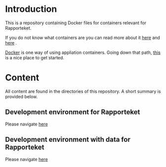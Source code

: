 # Introduction
This is a repository containing Docker files for containers relevant for
Rapporteket.

If you do not know what containers are you can read more about it
[here](https://www.cio.com/article/2924995/software/what-are-containers-and-why-do-you-need-them.html) and
[here](https://en.wikipedia.org/wiki/Operating-system-level_virtualization#cite_note-1)
.

[Docker](https://www.docker.com/) is one way of using appliation containers.
Going down that path, [this](https://docs.docker.com/get-started/) is a nice
place to get started.

# Content
All content are found in the directories of this repository. A short summary is
provided below.

## Development environment for Rapporteket
Please navigate [here](https://github.com/Rapporteket/docker/tree/master/rap-dev)

## Development environment with data for Rapporteket
Please navigate [here](https://github.com/Rapporteket/docker/tree/master/rap-dev-data)
